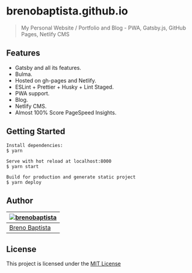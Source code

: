# brenobaptista.github.io

> My Personal Website / Portfolio and Blog - PWA, Gatsby.js, GitHub Pages, Netlify CMS

## Features

- Gatsby and all its features.
- Bulma.
- Hosted on gh-pages and Netlify.
- ESLint + Prettier + Husky + Lint Staged.
- PWA support.
- Blog.
- Netlify CMS.
- Almost 100% Score PageSpeed Insights.

## Getting Started

```
Install dependencies:
$ yarn

Serve with hot reload at localhost:8000
$ yarn start

Build for production and generate static project
$ yarn deploy
```

## Author

| [![brenobaptista](https://avatars1.githubusercontent.com/u/47641641?s=120&v=4)](https://github.com/brenobaptista) |
| ----------------------------------------------------------------------------------------------------------------- |
| [Breno Baptista](https://github.com/brenobaptista)                                                                |

## License

This project is licensed under the [MIT License](/LICENSE)
